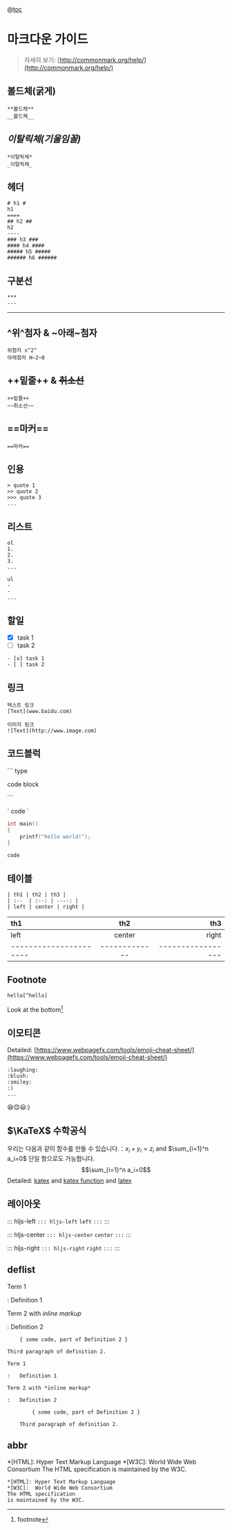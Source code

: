 @[toc](Catalog)


마크다운 가이드
===
> 자세히 보기: [http://commonmark.org/help/](http://commonmark.org/help/)

## **볼드체(굵게)**
```
**볼드체**
__볼드체__
```
## *이탈릭체(기울임꼴)*
```
*이탈릭체*
_이탈릭체_
```
## 헤더
```
# h1 #
h1
====
## h2 ##
h2
----
### h3 ###
#### h4 ####
##### h5 #####
###### h6 ######
```
## 구분선
```
***
---
```
****
## ^위^첨자 & ~아래~첨자
```
위첨자 x^2^
아래첨자 H~2~0
```
## ++밑줄++ & ~~취소선~~
```
++밑줄++
~~취소선~~
```
## ==마커==
```
==마커==
```
## 인용

```
> quote 1
>> quote 2
>>> quote 3
...
```

## 리스트
```
ol
1.
2.
3.
...

ul
-
-
...
```

## 할일

- [x] task 1
- [ ] task 2

```
- [x] task 1
- [ ] task 2
```

## 링크
```
텍스트 링크
[Text](www.baidu.com)

이미지 링크
![Text](http://www.image.com)
```
## 코드블럭
\``` type

code block

\```

\` code \`

```c++
int main()
{
    printf("hello world!");
}
```
`code`

## 테이블
```
| th1 | th2 | th3 |
| :--  | :--: | ----: |
| left | center | right |
```
| th1 | th2 | th3 |
| :--  | :--: | ----: |
| left | center | right |
| ---------------------- | ------------- | ----------------- |
## Footnote
```
hello[^hello]
```

Look at the bottom[^hello]

[^hello]: footnote

## 이모티콘
Detailed: [https://www.webpagefx.com/tools/emoji-cheat-sheet/](https://www.webpagefx.com/tools/emoji-cheat-sheet/)
```
:laughing:
:blush:
:smiley:
:)
...
```
:laughing::blush::smiley::)

## $\KaTeX$ 수학공식

우리는 다음과 같이 함수를 만들 수 있습니다.：$x_i + y_i = z_i$ and $\sum_{i=1}^n a_i=0$
단일 항으로도 가능합니다.
$$\sum_{i=1}^n a_i=0$$
Detailed: [katex](http://www.intmath.com/cg5/katex-mathjax-comparison.php) and [katex function](https://github.com/Khan/KaTeX/wiki/Function-Support-in-KaTeX) and [latex](https://math.meta.stackexchange.com/questions/5020/mathjax-basic-tutorial-and-quick-reference)

## 레이아웃

::: hljs-left
`::: hljs-left`
`left`
`:::`
:::

::: hljs-center
`::: hljs-center`
`center`
`:::`
:::

::: hljs-right
`::: hljs-right`
`right`
`:::`
:::

## deflist

Term 1

:   Definition 1

Term 2 with *inline markup*

:   Definition 2

        { some code, part of Definition 2 }

    Third paragraph of definition 2.

```
Term 1

:   Definition 1

Term 2 with *inline markup*

:   Definition 2

        { some code, part of Definition 2 }

    Third paragraph of definition 2.

```

## abbr
*[HTML]: Hyper Text Markup Language
*[W3C]:  World Wide Web Consortium
The HTML specification
is maintained by the W3C.
```
*[HTML]: Hyper Text Markup Language
*[W3C]:  World Wide Web Consortium
The HTML specification
is maintained by the W3C.
```
